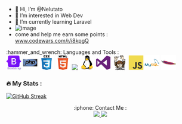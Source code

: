 - 👋 Hi, I’m @Nelutato </br>
- 👀 I’m interested in Web Dev </br>
- 🌱 I’m currently learning Laravel </br>
- ![image](https://user-images.githubusercontent.com/60669807/163970050-5ce9afe0-0f56-4b49-a0f0-a45d98c8600b.png) </br>
- come and help me earn some points : </br>
       www.codewars.com/r/i8kpgQ

<div >
:hammer_and_wrench: Languages and Tools : </br>

  <img src="https://github.com/devicons/devicon/blob/master/icons/bootstrap/bootstrap-original-wordmark.svg" title="Git" alt="Git" width="40" height="40"/>
  <img src="https://github.com/devicons/devicon/blob/master/icons/php/php-original.svg" title="Git" alt="Git" width="40" height="40"/>
  <img src="https://github.com/devicons/devicon/blob/master/icons/css3/css3-original-wordmark.svg" title="Git" alt="Git" width="40" height="40"/>
  <img src="https://github.com/devicons/devicon/blob/master/icons/html5/html5-original-wordmark.svg" title="Git" alt="Git" width="40" height="40"/>
  <a href="https://laravel.com" target="_blank"><img src="https://raw.githubusercontent.com/laravel/art/master/logo-lockup/5%20SVG/2%20CMYK/1%20Full%20Color/laravel-logolockup-cmyk-red.svg" width="80"></a>
  <img src="https://github.com/devicons/devicon/blob/master/icons/linux/linux-original.svg" title="Git" alt="Git" width="40" height="40"/>
  <img src="https://github.com/devicons/devicon/blob/master/icons/visualstudio/visualstudio-plain.svg" title="Git" alt="Git" width="40" height="40"/>
  <img src="https://github.com/devicons/devicon/blob/master/icons/composer/composer-original.svg" title="Git" alt="Git" width="40" height="40"/>
  <img src="https://github.com/devicons/devicon/blob/master/icons/javascript/javascript-original.svg" title="Git" alt="Git" width="40" height="40"/>
  <img src="https://github.com/devicons/devicon/blob/master/icons/mysql/mysql-original-wordmark.svg" title="Git" alt="Git" width="40" height="40"/>
  <img src="https://github.com/devicons/devicon/blob/master/icons/apache/apache-original.svg" title="Git" alt="Git" width="40" height="40"/>
  
</div>


### :fire: My Stats :
[![GitHub Streak](http://github-readme-streak-stats.herokuapp.com?user=Nelutato&theme=tokyonight&date_format=M%20j%5B%2C%20Y%5D&border=DDC6D6)](https://git.io/streak-stats) </br>

<div align="center">
       :iphone: Contact Me : <br/>
<a href="mailto:purepeper@gmail.com?subject=Hi"><img src="https://img.shields.io/badge/Mail-red?style=for-the-badge&logo=gmail&logoColor=white"/> </a>
<a href="https://www.facebook.com/profile.php?id=100009663334116"> <img src="https://img.shields.io/badge/Facebook-blue?style=for-the-badge&logo=facebook&logoColor=white"/> </a>
</div>

